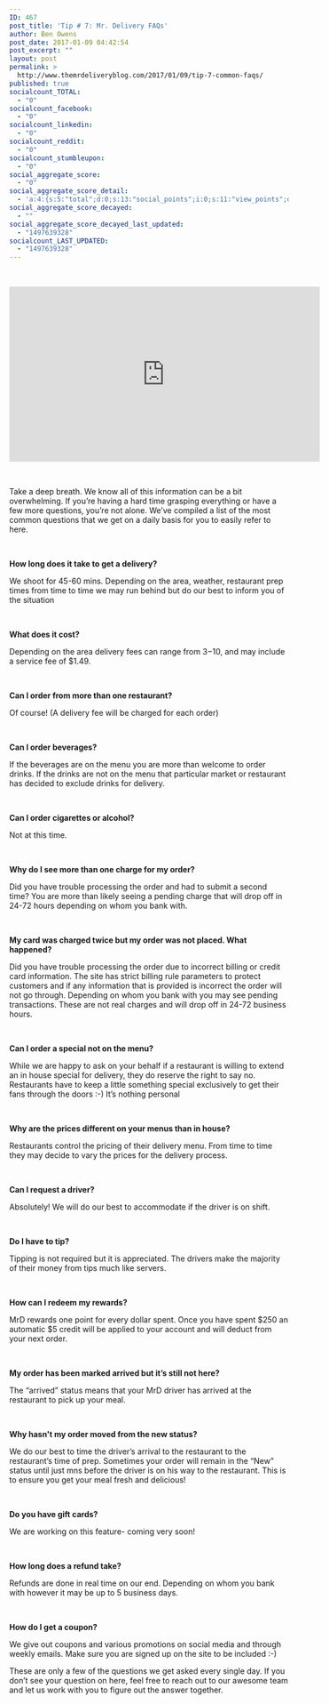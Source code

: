 ```yaml
---
ID: 467
post_title: 'Tip # 7: Mr. Delivery FAQs'
author: Ben Owens
post_date: 2017-01-09 04:42:54
post_excerpt: ""
layout: post
permalink: >
  http://www.themrdeliveryblog.com/2017/01/09/tip-7-common-faqs/
published: true
socialcount_TOTAL:
  - "0"
socialcount_facebook:
  - "0"
socialcount_linkedin:
  - "0"
socialcount_reddit:
  - "0"
socialcount_stumbleupon:
  - "0"
social_aggregate_score:
  - "0"
social_aggregate_score_detail:
  - 'a:4:{s:5:"total";d:0;s:13:"social_points";i:0;s:11:"view_points";d:0;s:14:"comment_points";i:0;}'
social_aggregate_score_decayed:
  - ""
social_aggregate_score_decayed_last_updated:
  - "1497639328"
socialcount_LAST_UPDATED:
  - "1497639328"
---
```

&nbsp;

<iframe src="https://www.youtube.com/embed/0pBEDMhCRi0" width="560" height="315" frameborder="0" allowfullscreen="allowfullscreen"></iframe>

&nbsp;

<span style="font-weight: 400;">Take a deep breath. We know all of this information can be a bit overwhelming. If you’re having a hard time grasping everything or have a few more questions, you’re not alone. We’ve compiled a list of the most common questions that we get on a daily basis for you to easily refer to here. </span>

&nbsp;

<b>How long does it take to get a delivery?</b>

<span style="font-weight: 400;">We shoot for 45-60 mins. Depending on the area, weather, restaurant prep times from time to time we may run behind but do our best to inform you of the situation</span>

&nbsp;

<b>What does it cost?</b>

<span style="font-weight: 400;">Depending on the area delivery fees can range from $3-$10, and may include a service fee of $1.49. </span>

&nbsp;

<b>Can I order from more than one restaurant?</b>

<span style="font-weight: 400;">Of course! (A delivery fee will be charged for each order) </span>

&nbsp;

<b>Can I order beverages?</b>

<span style="font-weight: 400;">If the beverages are on the menu you are more than welcome to order drinks. If the drinks are not on the menu that particular market or restaurant has decided to exclude drinks for delivery. </span>

&nbsp;

<b>Can I order cigarettes or alcohol?</b>

<span style="font-weight: 400;">Not at this time. </span>

&nbsp;

<b>Why do I see more than one charge for my order?</b>

<span style="font-weight: 400;">Did you have trouble processing the order and had to submit a second time? You are more than likely seeing a pending charge that will drop off in 24-72 hours depending on whom you bank with.</span>

&nbsp;

<b>My card was charged twice but my order was not placed. What happened?</b>

<span style="font-weight: 400;">Did you have trouble processing the order due to incorrect billing or credit card information. The site has strict billing rule parameters to protect customers and if any information that is provided is incorrect the order will not go through. Depending on whom you bank with you may see pending transactions. These are not real charges and will drop off in 24-72 business hours. </span>

&nbsp;

<b>Can I order a special not on the menu?</b>

<span style="font-weight: 400;">While we are happy to ask on your behalf if a restaurant is willing to extend an in house special for delivery, they do reserve the right to say no. Restaurants have to keep a little something special exclusively to get their fans through the doors :-) It’s nothing personal</span>

&nbsp;

<b>Why are the prices different on your menus than in house?</b>

<span style="font-weight: 400;">Restaurants control the pricing of their delivery menu. From time to time they may decide to vary the prices for the delivery process. </span>

&nbsp;

<b>Can I request a driver?</b>

<span style="font-weight: 400;">Absolutely! We will do our best to accommodate if the driver is on shift. </span>

&nbsp;

<b>Do I have to tip?</b>

<span style="font-weight: 400;">Tipping is not required but it is appreciated. The drivers make the majority of their money from tips much like servers. </span>

&nbsp;

<b>How can I redeem my rewards? </b>

<span style="font-weight: 400;">MrD rewards one point for every dollar spent. Once you have spent $250 an automatic $5 credit will be applied to your account and will deduct from your next order. </span>

&nbsp;

<b>My order has been marked arrived but it’s still not here? </b>

<span style="font-weight: 400;">The “arrived” status means that your MrD driver has arrived at the restaurant to pick up your meal. </span>

&nbsp;

<b>Why hasn't my order moved from the new status?</b>

<span style="font-weight: 400;">We do our best to time the driver’s arrival to the restaurant to the restaurant’s time of prep. Sometimes your order will remain in the “New” status until just mns before the driver is on his way to the restaurant. This is to ensure you get your meal fresh and delicious!</span>

&nbsp;

<b>Do you have gift cards?</b>

<span style="font-weight: 400;">We are working on this feature- coming very soon!</span>

&nbsp;

<b>How long does a refund take?</b>

<span style="font-weight: 400;">Refunds are done in real time on our end. Depending on whom you bank with however it may be up to 5 business days.</span>

&nbsp;

<b>How do I get a coupon?</b>

<span style="font-weight: 400;">We give out coupons and various promotions on social media and through weekly emails. Make sure you are signed up on the site to be included :-)</span>

<span style="font-weight: 400;">These are only a few of the questions we get asked every single day. If you don’t see your question on here, feel free to reach out to our awesome team and let us work with you to figure out the answer together. </span>